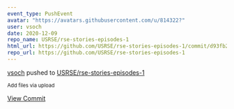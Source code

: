 ```yaml
---
event_type: PushEvent
avatar: "https://avatars.githubusercontent.com/u/814322?"
user: vsoch
date: 2020-12-09
repo_name: USRSE/rse-stories-episodes-1
html_url: https://github.com/USRSE/rse-stories-episodes-1/commit/d93fb2b65a75e7e5080f6e10d4e00e7b09746d45
repo_url: https://github.com/USRSE/rse-stories-episodes-1
---
```


<a href='https://github.com/vsoch' target='_blank'>vsoch</a> pushed to <a href='https://github.com/USRSE/rse-stories-episodes-1' target='_blank'>USRSE/rse-stories-episodes-1</a>

<small>Add files via upload</small>

<a href='https://github.com/USRSE/rse-stories-episodes-1/commit/d93fb2b65a75e7e5080f6e10d4e00e7b09746d45' target='_blank'>View Commit</a>